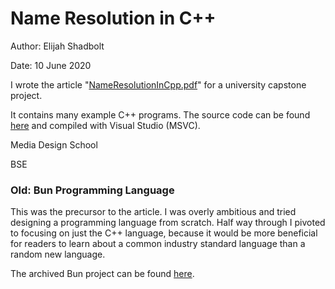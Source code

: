 
# Name Resolution in C++

Author: Elijah Shadbolt

Date: 10 June 2020

I wrote the article "[NameResolutionInCpp.pdf](./NameResolutionInCpp.pdf)" for a university capstone project.

It contains many example C++ programs. The source code can be found [here](./source-code-visual-studio/NameResolutionInCpp/) and compiled with Visual Studio (MSVC).

Media Design School

BSE

### Old: Bun Programming Language

This was the precursor to the article. I was overly ambitious and tried designing a programming language from scratch. Half way through I pivoted to focusing on just the C++ language, because it would be more beneficial for readers to learn about a common industry standard language than a random new language.

The archived Bun project can be found [here](./old-bun-programming-language/README.md).
